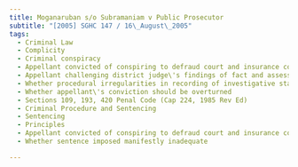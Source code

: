 ```yaml
---
title: Moganaruban s/o Subramaniam v Public Prosecutor 
subtitle: "[2005] SGHC 147 / 16\_August\_2005"
tags:
  - Criminal Law
  - Complicity
  - Criminal conspiracy
  - Appellant convicted of conspiring to defraud court and insurance companies
  - Appellant challenging district judge\'s findings of fact and assessment of veracity and credibility of witnesses
  - Whether procedural irregularities in recording of investigative statement automatically rendering statement inadmissible
  - Whether appellant\'s conviction should be overturned
  - Sections 109, 193, 420 Penal Code (Cap 224, 1985 Rev Ed)
  - Criminal Procedure and Sentencing
  - Sentencing
  - Principles
  - Appellant convicted of conspiring to defraud court and insurance companies
  - Whether sentence imposed manifestly inadequate

---
```


